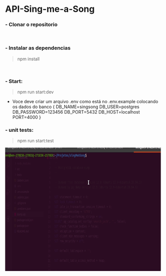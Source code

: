 # API-Sing-me-a-Song

### - Clonar o repositorio
<br/>

### - Instalar as dependencias

<blockquote>
  npm install
</blockquote>
<br/>

### - Start:
<blockquote>
  npm run start:dev
</blockquote>

- Voce deve criar um arquivo .env como está no .env.example colocando os dados do banco 
{
    DB_NAME=singsong
    DB_USER=postgres
    DB_PASSWORD=123456
    DB_PORT=5432
    DB_HOST=localhost
    PORT=4000
}

### - unit tests:
<blockquote>
  npm run start:test
</blockquote>

<img src="./assets/tests.gif" height="400"/>
<br/>
